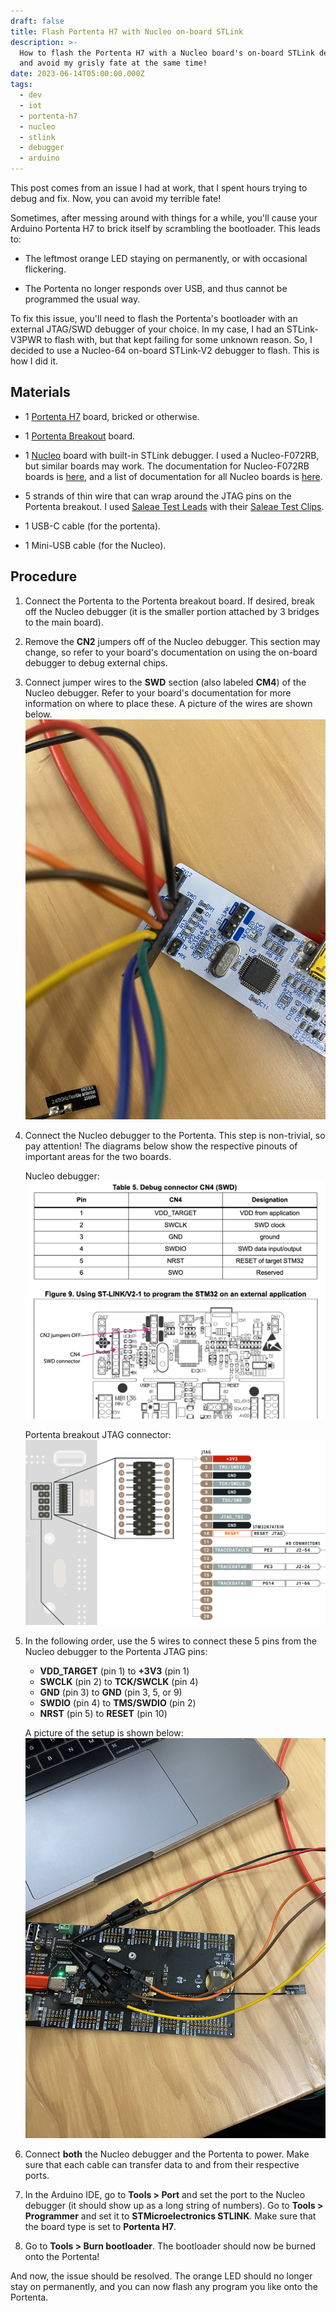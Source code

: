 ```yaml
---
draft: false
title: Flash Portenta H7 with Nucleo on-board STLink
description: >-
  How to flash the Portenta H7 with a Nucleo board's on-board STLink debugger,
  and avoid my grisly fate at the same time!
date: 2023-06-14T05:00:00.000Z
tags:
  - dev
  - iot
  - portenta-h7
  - nucleo
  - stlink
  - debugger
  - arduino
---
```


This post comes from an issue I had at work, that I spent hours trying to debug and fix. Now, you can avoid my terrible fate!

Sometimes, after messing around with things for a while, you'll cause your Arduino Portenta H7 to brick itself by scrambling the bootloader. This leads to:

- The leftmost orange LED staying on permanently, or with occasional flickering.

- The Portenta no longer responds over USB, and thus cannot be programmed the usual way.

To fix this issue, you'll need to flash the Portenta's bootloader with an external JTAG/SWD debugger of your choice. In my case, I had an STLink-V3PWR to flash with, but that kept failing for some unknown reason. So, I decided to use a Nucleo-64 on-board STLink-V2 debugger to flash. This is how I did it.

## Materials

- 1 [Portenta H7](https://store-usa.arduino.cc/products/portenta-h7) board, bricked or otherwise.

- 1 [Portenta Breakout](https://store-usa.arduino.cc/products/arduino-portenta-breakout) board.

- 1 [Nucleo](https://www.st.com/en/evaluation-tools/nucleo-f072rb.html) board with built-in STLink debugger. I used a Nucleo-F072RB, but similar boards may work. The documentation for Nucleo-F072RB boards is [here](https://www.st.com/resource/en/user_manual/um1724-stm32-nucleo64-boards-mb1136-stmicroelectronics.pdf), and a list of documentation for all Nucleo boards is [here](https://www.st.com/en/evaluation-tools/stm32-nucleo-boards/documentation.html).

- 5 strands of thin wire that can wrap around the JTAG pins on the Portenta breakout. I used [Saleae Test Leads](https://usd.saleae.com/collections/accessories/products/wire-harness-94) with their [Saleae Test Clips](https://usd.saleae.com/collections/accessories/products/test-clips-93).

- 1 USB-C cable (for the portenta).

- 1 Mini-USB cable (for the Nucleo).

## Procedure

1. Connect the Portenta to the Portenta breakout board. If desired, break off the Nucleo debugger (it is the smaller portion attached by 3 bridges to the main board).

2. Remove the **CN2** jumpers off of the Nucleo debugger. This section may change, so refer to your board's documentation on using the on-board debugger to debug external chips.

3. Connect jumper wires to the **SWD** section (also labeled **CM4**) of the Nucleo debugger. Refer to your board's documentation for more information on where to place these. A picture of the wires are shown below.
   ![](../../assets/images/nucleo_stlink_swd_wiring.jpeg)

4. Connect the Nucleo debugger to the Portenta. This step is non-trivial, so pay attention! The diagrams below show the respective pinouts of important areas for the two boards.

   Nucleo debugger:
   ![](../../assets/images/nucleo_stlink_pinout_diagram.png)

   Portenta breakout JTAG connector:
   ![](../../assets/images/portenta_breakout_pinout_diagram.png)

5. In the following order, use the 5 wires to connect these 5 pins from the Nucleo debugger to the Portenta JTAG pins:

   - **VDD_TARGET** (pin 1) to **+3V3** (pin 1)
   - **SWCLK** (pin 2) to **TCK/SWCLK** (pin 4)
   - **GND** (pin 3) to **GND** (pin 3, 5, or 9)
   - **SWDIO** (pin 4) to **TMS/SWDIO** (pin 2)
   - **NRST** (pin 5) to **RESET** (pin 10)

   A picture of the setup is shown below:
   ![](../../assets/images/portenta_breakout_swd_wiring.jpeg)

6. Connect **both** the Nucleo debugger and the Portenta to power. Make sure that each cable can transfer data to and from their respective ports.

7. In the Arduino IDE, go to **Tools > Port** and set the port to the Nucleo debugger (it should show up as a long string of numbers). Go to **Tools > Programmer** and set it to **STMicroelectronics STLINK**. Make sure that the board type is set to **Portenta H7**.

8. Go to **Tools > Burn bootloader**. The bootloader should now be burned onto the Portenta!

And now, the issue should be resolved. The orange LED should no longer stay on permanently, and you can now flash any program you like onto the Portenta.

